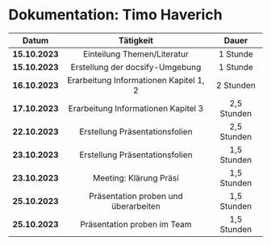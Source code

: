 # Dokumentation: Timo Haverich

|     Datum      |               Tätigkeit                |    Dauer    
|:--------------:|:--------------------------------------:|:-----------:|
| **15.10.2023** |      Einteilung Themen/Literatur       |  1 Stunde   | 
| **15.10.2023** |    Erstellung der docsify-Umgebung     |  1 Stunde   | 
| **16.10.2023** | Erarbeitung Informationen Kapitel 1, 2 |  2 Stunden  | 
| **17.10.2023** |  Erarbeitung Informationen Kapitel 3   | 2,5 Stunden | 
| **22.10.2023** |     Erstellung Präsentationsfolien     | 2,5 Stunden | 
| **23.10.2023** |     Erstellung Präsentationsfolien     | 1,5 Stunden | 
| **23.10.2023** |         Meeting: Klärung Präsi         | 1,5 Stunden |
| **25.10.2023** |  Präsentation proben und überarbeiten  | 1,5 Stunden |
| **25.10.2023** |      Präsentation proben im Team       | 1,5 Stunden |
